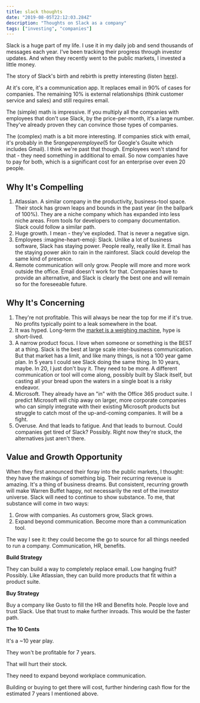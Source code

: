 ```yaml
---
title: slack thoughts
date: "2019-08-05T22:12:03.284Z"
description: "Thoughts on Slack as a company"
tags: ["investing", "companies"]
---
```


Slack is a huge part of my life. I use it in my daily job and send thousands of messages each year. I've been tracking their progress through investor updates. And when they recently went to the public markets, I invested a little money.

The story of Slack's birth and rebirth is pretty interesting (listen [here](https://www.npr.org/2018/07/27/633164558/slack-flickr-stewart-butterfield)).

At it's core, it's a communication app. It replaces email in 90% of cases for companies. The remaining 10% is external relationships (think customer service and sales) and still requires email.

The (simple) math is impressive. If you multiply all the companies with employees that don't use Slack, by the price-per-month, it's a large number. They've already proven they can convince those types of companies.

The (complex) math is a bit more interesting. If companies stick with email, it's probably in the $5 range per employee ($5 for Google's Gsuite which includes Gmail). I think we're past that though. Employees won't stand for that - they need something in additional to email. So now companies have to pay for both, which is a significant cost for an enterprise over even 20 people.

## Why It's Compelling

1. Atlassian. A similar company in the productivity, business-tool space. Their stock has grown leaps and bounds in the past year (in the ballpark of 100%). They are a niche company which has expanded into less niche areas. From tools for developers to company documentation. Slack could follow a similar path.
2. Huge growth. I mean - they've exploded. That is never a negative sign.
3. Employees :imagine-heart-emoji: Slack. Unlike a lot of business software, Slack has staying power. People really, really like it. Email has the staying power akin to rain in the rainforest. Slack could develop the same kind of presence.
4. Remote communication will only grow. People will more and more work outside the office. Email doesn't work for that. Companies have to provide an alternative, and Slack is clearly the best one and will remain so for the foreseeable future.

## Why It's Concerning

1. They're not profitable. This will always be near the top for me if it's true. No profits typically point to a leak somewhere in the boat.
2. It was hyped. Long-term the [market is a weighing machine](https://news.morningstar.com/classroom2/course.asp?docId=142901&page=7), hype is short-lived.
3. A narrow product focus. I love when someone or something is the BEST at a thing. Slack is the best at large scale inter-business communication. But that market has a limit, and like many things, is not a 100 year game plan. In 5 years I could see Slack doing the same thing. In 10 years, maybe. In 20, I just don't buy it. They need to be more. A different communication or tool will come along, possibly built by Slack itself, but casting all your bread upon the waters in a single boat is a risky endeavor.
4. Microsoft. They already have an "in" with the Office 365 product suite. I predict Microsoft will chip away on larger, more corporate companies who can simply integrate with their existing Microsoft products but struggle to catch most of the up-and-coming companies. It will be a fight.
5. Overuse. And that leads to fatigue. And that leads to burnout. Could companies get tired of Slack? Possibly. Right now they're stuck, the alternatives just aren't there.

## Value and Growth Opportunity

When they first announced their foray into the public markets, I thought: they have the makings of something big. Their recurring revenue is amazing. It's a thing of business dreams. But consistent, recurring growth will make Warren Buffet happy, not necessarily the rest of the investor universe. Slack will need to continue to show substance. To me, that substance will come in two ways:

1. Grow with companies. As customers grow, Slack grows.
2. Expand beyond communication. Become more than a communication tool.

The way I see it: they could become the go to source for all things needed to run a company. Communication, HR, benefits.

**Build Strategy**

They can build a way to completely replace email. Low hanging fruit? Possibly. Like Atlassian, they can build more products that fit within a product suite.

**Buy Strategy**

Buy a company like Gusto to fill the HR and Benefits hole. People love and trust Slack. Use that trust to make further inroads. This would be the faster path.

**The 10 Cents**

It's a ~10 year play.

They won't be profitable for 7 years.

That will hurt their stock.

They need to expand beyond workplace communication.

Building or buying to get there will cost, further hindering cash flow for the estimated 7 years I mentioned above.